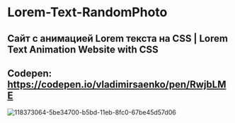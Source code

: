 # Lorem-Text-RandomPhoto

## Сайт с анимацией Lorem текста на CSS | Lorem Text Animation Website with CSS

## Codepen: https://codepen.io/vladimirsaenko/pen/RwjbLME

![118373064-5be34700-b5bd-11eb-8fc0-67be45d57d06](https://user-images.githubusercontent.com/56477695/168064447-297b18ce-758b-4614-9ae7-83ffb6ca5cad.jpg)
